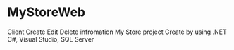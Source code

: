 # MyStoreWeb
Client Create Edit Delete infromation 
My Store project Create by using .NET C#,  Visual Studio, SQL Server
